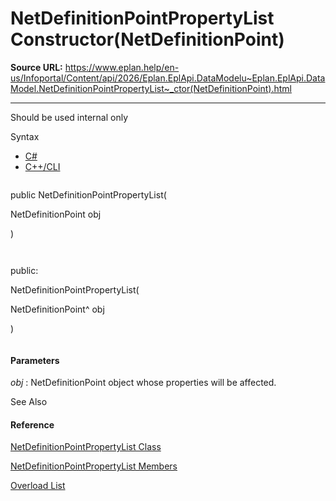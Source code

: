 # NetDefinitionPointPropertyList Constructor(NetDefinitionPoint)

**Source URL:** https://www.eplan.help/en-us/Infoportal/Content/api/2026/Eplan.EplApi.DataModelu~Eplan.EplApi.DataModel.NetDefinitionPointPropertyList~_ctor(NetDefinitionPoint).html

---

Should be used internal only

Syntax

- [C#](#i-syntax-CS)
- [C++/CLI](#i-syntax-CPP2005)

```
```
public NetDefinitionPointPropertyList( 
   NetDefinitionPoint obj
)
```
```

```
```
public:
NetDefinitionPointPropertyList( 
   NetDefinitionPoint^ obj
)
```
```

#### Parameters

*obj*
:   NetDefinitionPoint object whose properties will be affected.



See Also

#### Reference

[NetDefinitionPointPropertyList Class](Eplan.EplApi.DataModelu~Eplan.EplApi.DataModel.NetDefinitionPointPropertyList.html)
  
[NetDefinitionPointPropertyList Members](Eplan.EplApi.DataModelu~Eplan.EplApi.DataModel.NetDefinitionPointPropertyList_members.html)
  
[Overload List](Eplan.EplApi.DataModelu~Eplan.EplApi.DataModel.NetDefinitionPointPropertyList~_ctor.html)